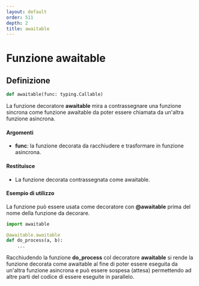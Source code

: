 ```yaml
---
layout: default
order: 511
depth: 2
title: awaitable
---
```


# Funzione awaitable

## Definizione

```python
def awaitable(func: typing.Callable)
```

La funzione decoratore **awaitable** mira a contrassegnare una funzione
sincrona come funzione awaitable da poter essere chiamata da un'altra
funzione asincrona.

#### Argomenti

- **func**: la funzione decorata da racchiudere e trasformare in funzione
            asincrona.

#### Restituisce

- La funzione decorata contrassegnata come awaitable.

#### Esempio di utilizzo

La funzione può essere usata come decoratore con **@awaitable** prima del nome
della funzione da decorare.

```python
import awaitable

@awaitable.awaitable
def do_process(a, b):
    ...
```

Racchiudendo la funzione **do_process** col decoratore **awaitable** si rende
la funzione decorata come awaitable al fine di poter essere eseguita da
un'altra funzione asincrona e può essere sospesa (attesa) permettendo ad altre
parti del codice di essere eseguite in parallelo.

